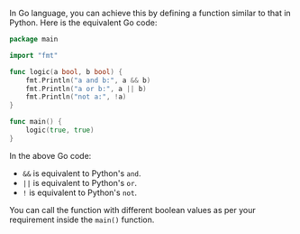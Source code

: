 In Go language, you can achieve this by defining a function similar to that in Python. Here is the equivalent Go code:

```go
package main

import "fmt"

func logic(a bool, b bool) {
	fmt.Println("a and b:", a && b)
	fmt.Println("a or b:", a || b)
	fmt.Println("not a:", !a)
}

func main() {
	logic(true, true)
}
```

In the above Go code:

- `&&` is equivalent to Python's `and`.
- `||` is equivalent to Python's `or`.
- `!` is equivalent to Python's `not`.

You can call the function with different boolean values as per your requirement inside the `main()` function.
